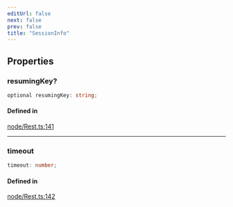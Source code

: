 ```yaml
---
editUrl: false
next: false
prev: false
title: "SessionInfo"
---
```


## Properties

<a id="resumingkey" name="resumingkey"></a>

### resumingKey?

```ts
optional resumingKey: string;
```

#### Defined in

[node/Rest.ts:141](https://github.com/shipgirlproject/shoukaku/blob/428f92c432a1875d1770e54c312147a1f47a448d/src/node/Rest.ts#L141)

***

<a id="timeout" name="timeout"></a>

### timeout

```ts
timeout: number;
```

#### Defined in

[node/Rest.ts:142](https://github.com/shipgirlproject/shoukaku/blob/428f92c432a1875d1770e54c312147a1f47a448d/src/node/Rest.ts#L142)
